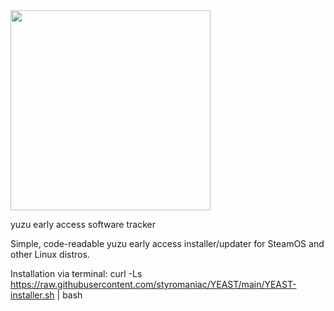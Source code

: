 <img src="https://github.com/styromaniac/YEAST/assets/43807387/49ad866a-637b-456a-b045-083adb25026f.png" height="320">

yuzu early access software tracker

Simple, code-readable yuzu early access installer/updater for SteamOS and other Linux distros.

Installation via terminal:
curl -Ls https://raw.githubusercontent.com/styromaniac/YEAST/main/YEAST-installer.sh | bash
